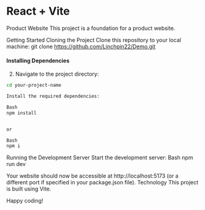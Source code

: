 # React + Vite

Product Website
This project is a foundation for a product website.

Getting Started
Cloning the Project
Clone this repository to your local machine:
git clone https://github.com/Linchpin22/Demo.git


#### Installing Dependencies
2. Navigate to the project directory:
```bash
cd your-project-name

Install the required dependencies:

Bash
npm install


or

Bash
npm i
```


Running the Development Server
Start the development server:
Bash
npm run dev



Your website should now be accessible at http://localhost:5173 (or a different port if specified in your package.json file).
Technology
This project is built using Vite.

Happy coding! 
